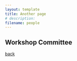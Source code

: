 ```yaml
---
layout: template
title: Another page
# description: 
filename: people
---
```


## Workshop Committee


[back](./)

